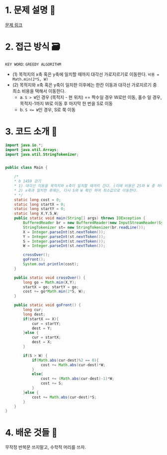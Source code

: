 # 1. 문제 설명 📌

[문제 링크](https://www.acmicpc.net/problem/1459)

# 2. 접근 방식 🗃️

`KEY WORD`: `GREEDY ALGORITHM`

- (1) 목적지의 x축 혹은 y축에 일치할 때까지 대각선 가로지르기로 이동한다. `비용 = Math.min(2*S, W)`
- (2) 목적지와 x축 혹은 y축이 일치한 이후에는 한칸 이동과 대각선 가로지르기 중 최소 비용을 택해서 이동한다.
  - a. `S > W`인 경우  (목적지 - 현 위치) == 짝수일 경우 W로만 이동, 홀수 일 경우, 목적지-1까지 W로 이동 후 마지막 한 번을 S로 이동
  - b. `S <= W`인 경우, S로 쭉 이동 

# 3. 코드 소개 🔎

```java
import java.io.*;
import java.util.Arrays;
import java.util.StringTokenizer;


public class Main {

    /*
    * b 1459 걷기
    * 1) 대각선 이동을 목적지와 x축이 일치할 때까지 간다. (이때 비용은 2S와 W 중 하나 선택)
    * 2) x축과 일치한 후에는, 다시 S와 W 확인 하여 최소값으로 이동한다.
    * */
    static long cost = 0;
    static long startX = 0;
    static long startY = 0;
    static long X,Y,S,W;
    public static void main(String[] args) throws IOException {
        BufferedReader br = new BufferedReader(new InputStreamReader(System.in));
        StringTokenizer st= new StringTokenizer(br.readLine());
        X = Integer.parseInt(st.nextToken());
        Y = Integer.parseInt(st.nextToken());
        S = Integer.parseInt(st.nextToken());
        W = Integer.parseInt(st.nextToken());

        crossOver();
        goFront();
        System.out.println(cost);
    }

    public static void crossOver() {
        long go = Math.min(X,Y);
        startX = go; startY = go;
        cost += go*Math.min(2*S, W);
    }

    public static void goFront() {
        long cur;
        long dest;
        if(startX == X){
            cur = startY;
            dest = Y;
        }else {
            cur = startX;
            dest = X;
        }

        if(S > W) {
            if(Math.abs(cur-dest)%2 == 0){
                cost += Math.abs(cur-dest)*W;
            }
            else{
                cost += (Math.abs(cur-dest)-1)*W;
                cost += S;
            }
        }else {
            cost += Math.abs(cur-dest)*S;
        }
    }
}
```

# 4. 배운 것들 🎯

무작정 반복문 쓰지말고, 수학적 머리를 쓰자.